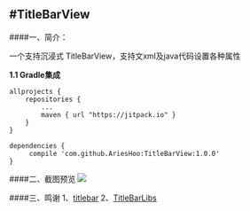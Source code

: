 #TitleBarView
--------------------------
####一、简介：

一个支持沉浸式 TitleBarView，支持文xml及java代码设置各种属性

**1.1 Gradle集成**

```
allprojects {
    repositories {
        ...
        maven { url "https://jitpack.io" }
    }
}
```

```
dependencies {
     compile 'com.github.AriesHoo:TitleBarView:1.0.0'
}
```

####二、截图预览
![](https://github.com/AriesHoo/TitleBarView/blob/master/screenshot/00.png)

####三、鸣谢
1、[titlebar](https://github.com/bacy/titlebar)
2、[TitleBarLibs](https://github.com/sandalli/TitleBarLibs)
